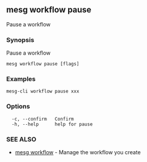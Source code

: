 ## mesg workflow pause

Pause a workflow

### Synopsis

Pause a workflow

```
mesg workflow pause [flags]
```

### Examples

```
mesg-cli workflow pause xxx
```

### Options

```
  -c, --confirm   Confirm
  -h, --help      help for pause
```

### SEE ALSO

* [mesg workflow](mesg_workflow.md)	 - Manage the workflow you create

